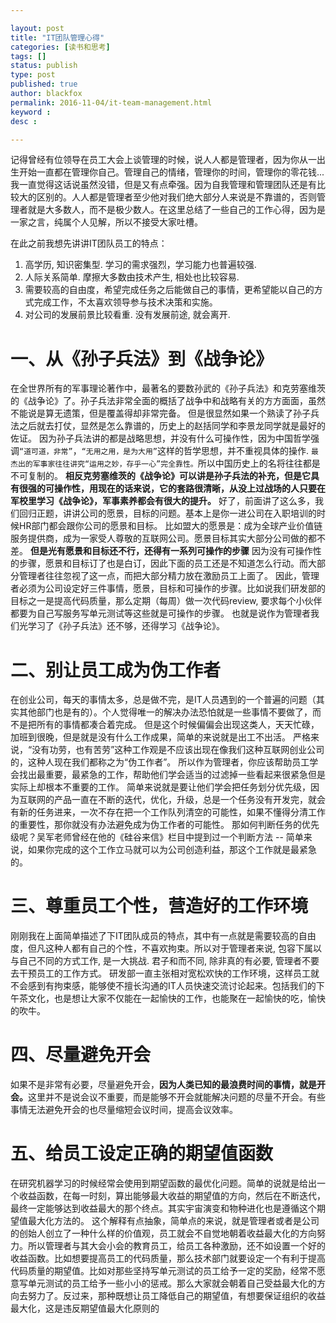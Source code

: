 ```yaml
---

layout: post
title: "IT团队管理心得"
categories: [读书和思考]
tags: []
status: publish
type: post
published: true
author: blackfox
permalink: 2016-11-04/it-team-management.html
keyword : 
desc : 

---
```


记得曾经有位领导在员工大会上谈管理的时候，说人人都是管理者，因为你从一出生开始一直都在管理你自己。管理自己的情绪，管理你的时间，管理你的零花钱...我一直觉得这话说虽然没错，但是又有点牵强。因为自我管理和管理团队还是有比较大的区别的。人人都是管理者至少他对我们绝大部分人来说是不靠谱的，否则管理者就是大多数人，而不是极少数人。在这里总结了一些自己的工作心得，因为是一家之言，纯属个人见解，所以不接受大家吐槽。

在此之前我想先讲讲IT团队员工的特点：

1. 高学历, 知识密集型. 学习的需求强烈，学习能力也普遍较强.
2. 人际关系简单. 摩擦大多数由技术产生, 相处也比较容易.
3. 需要较高的自由度，希望完成任务之后能做自己的事情，更希望能以自己的方式完成工作，不太喜欢领导参与技术决策和实施。
4. 对公司的发展前景比较看重. 没有发展前途, 就会离开.
 
一、从《孙子兵法》到《战争论》
=========

在全世界所有的军事理论著作中，最著名的要数孙武的《孙子兵法》和克劳塞维茨的《战争论》了。孙子兵法非常全面的概括了战争中和战略有关的方方面面，虽然不能说是算无遗策，但是覆盖得却非常完备。
但是很显然如果一个熟读了孙子兵法之后就去打仗，显然是怎么靠谱的，历史上的赵括同学和李景龙同学就是最好的佐证。
因为孙子兵法讲的都是战略思想，并没有什么可操作性，因为中国哲学强调<code class="scode">“道可道，非常”</code>，<code class="scode">“无用之用，是为大用”</code>这样的哲学思想，并不重视具体的操作.
<code class="scode">最杰出的军事家往往讲究“运用之妙，存乎一心”完全靠性。</code>所以中国历史上的名将往往都是不可复制的。
<strong>相反克劳塞维茨的《战争论》可以讲是孙子兵法的补充，但是它具有很强的可操作性，用现在的话来说，它的套路很清晰，从没上过战场的人只要在军校里学习《战争论》，军事素养都会有很大的提升。</strong>
好了，前面讲了这么多，我们回归正题，讲讲公司的愿景，目标的问题。基本上是你一进公司在入职培训的时候HR部门都会跟你公司的愿景和目标。
比如盟大的愿景是：成为全球产业价值链服务提供商，成为一家受人尊敬的互联网公司。愿景目标其实大部分公司做的都不差。
<strong>但是光有愿景和目标还不行，还得有一系列可操作的步骤</strong> 因为没有可操作性的步骤，愿景和目标订了也是白订，因此下面的员工还是不知道怎么行动。而大部分管理者往往忽视了这一点，而把大部分精力放在激励员工上面了。
因此，管理者必须为公司设定好三件事情，愿景，目标和可操作的步骤。比如说我们研发部的目标之一是提高代码质量，那么定期（每周）做一次代码review, 要求每个小伙伴都要为自己写服务写单元测试等这些就是可操作的步骤。
也就是说作为管理者我们光学习了《孙子兵法》还不够，还得学习《战争论》。
 
二、别让员工成为伪工作者
========

在创业公司，每天的事情太多，总是做不完，是IT人员遇到的一个普遍的问题（其实其他部门也是有的）。个人觉得唯一的解决办法恐怕就是一些事情不要做了，而不是把所有的事情都凑合着完成。
但是这个时候偏偏会出现这类人，天天忙碌，加班到很晚，但是就是没有什么工作成果，简单的来说就是出工不出活。
严格来说，“没有功劳，也有苦劳”这种工作观是不应该出现在像我们这种互联网创业公司的，这种人现在我们都称之为“伪工作者”。
所以作为管理者，你应该帮助员工学会找出最重要，最紧急的工作，帮助他们学会适当的过滤掉一些看起来很紧急但是实际上却根本不重要的工作。
简单来说就是要让他们学会把任务划分优先级，因为互联网的产品一直在不断的迭代，优化，升级，总是一个任务没有开发完，就会有新的任务进来，一次不存在把一个工作队列清空的可能性，如果不懂得分清工作的重要性，那你就没有办法避免成为伪工作者的可能性。
那如何判断任务的优先级呢？吴军老师曾经在他的《硅谷来信》栏目中提到过一个判断方法 -- 简单来说，如果你完成的这个工作立马就可以为公司创造利益，那这个工作就是最紧急的。
 
三、尊重员工个性，营造好的工作环境
======

刚刚我在上面简单描述了下IT团队成员的特点，其中有一点就是需要较高的自由度，但凡这种人都有自己的个性，不喜欢拘束。所以对于管理者来说, 包容下属以与自己不同的方式工作, 是一大挑战. 君子和而不同, 除非真的有必要, 管理者不要去干预员工的工作方式。
研发部一直主张相对宽松欢快的工作环境，这样员工就不会感到有拘束感，能够使不擅长沟通的IT人员快速交流讨论起来。包括我们的下午茶文化，也是想让大家不仅能在一起愉快的工作，也能聚在一起愉快的吃，愉快的吹牛。
 
四、尽量避免开会
=====

如果不是非常有必要，尽量避免开会，<strong>因为人类已知的最浪费时间的事情，就是开会。</strong>这里并不是说会议不重要，而是能够不开会就能解决问题的尽量不开会。有些事情无法避免开会的也尽量缩短会议时间，提高会议效率。
 
五、给员工设定正确的期望值函数
======

在研究机器学习的时候经常会使用到期望函数的最优化问题。简单的说就是给出一个收益函数，在每一时刻，算出能够最大收益的期望值的方向，然后在不断迭代，最终一定能够达到收益最大的那个终点。其实宇宙演变和物种进化也是遵循这个期望值最大化方法的。
这个解释有点抽象，简单点的来说，就是管理者或者是公司的创始人创立了一种什么样的价值观，员工就会不自觉地朝着收益最大化的方向努力。所以管理者与其大会小会的教育员工，给员工各种激励，还不如设置一个好的收益函数。比如想要提高员工的代码质量，那么技术部门就要设定一个有利于提高代码质量的期望值。比如对那些坚持写单元测试的员工给予一定的奖励，经常不愿意写单元测试的员工给予一些小小的惩戒。那么大家就会朝着自己受益最大化的方向去努力了。反过来，那种既想让员工降低自己的期望值，有想要保证组织的收益最大化，这是违反期望值最大化原则的
